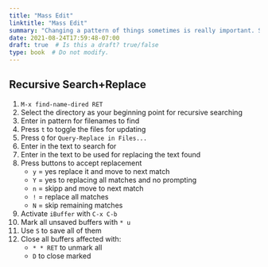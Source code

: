 ```yaml
---
title: "Mass Edit"
linktitle: "Mass Edit"
summary: "Changing a pattern of things sometimes is really important. Spacemacs makes use of some packages that make this task really nice."
date: 2021-08-24T17:59:48-07:00
draft: true  # Is this a draft? true/false
type: book  # Do not modify.
---
```


## Recursive Search+Replace

1. `M-x find-name-dired RET`
1. Select the directory as your beginning point for recursive searching
1. Enter in pattern for filenames to find
1. Press `t` to toggle the files for updating
1. Press `Q` for `Query-Replace in Files...`
1. Enter in the text to search for
1. Enter in the text to be used for replacing the text found
1. Press buttons to accept replacement
     - `y` = yes replace it and move to next match
     - `Y` = yes to replacing all matches and no prompting
     - `n` = skipp and move to next match
     - `!` = replace all matches
     - `N` = skip remaining matches
1. Activate `iBuffer` with `C-x C-b`
1. Mark all unsaved buffers with `* u`
1. Use `S` to save all of them
1. Close all buffers affected with:
     - `* * RET` to unmark all
     - `D` to close marked
